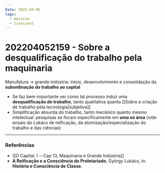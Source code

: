 ```yaml
---
Date: 2022-04-05
tags:
  - marxism
  - transient
---
```

# 202204052159 - Sobre a desqualificação do trabalho pela maquinaria
Manufatura -> grande indústria: início, desenvolvimento e consolidação da **subordinação do trabalho ao capital**
- Se faz bem importante ver como tal processo induz uma **desqualificação do trabalho**, tanto qualitativa quanto [[Sobre a criação de trabalho pela tecnologia|subjetiva]]
- Simplificação absurda do trabalho, tanto mecânico quanto mesmo intelectual: pesquisas se focam especificamente em **uma só área** (vide ensaio do Lukács de reificação, da atomização/especialização do trabalho e das ciências)


---
### Referências
- [[O Capital, I ─ Cap 13, Maquinaria e Grande Indústria]]
- **A Reificação e a Consciência do Proletariado**, György Lukács, in: **História e Consciência de Classe**.